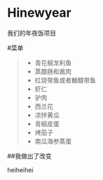 # Hinewyear
我们的年夜饭项目

#菜单
> * 青花椒龙利鱼
> * 蒸腊肠和酱肉
> * 红烧带鱼或者糖醋带鱼
> * 虾仁
> * 驴肉
> * 西兰花
> * 凉拌黄瓜
> * 青椒皮蛋
> * 烤茄子
> * 南瓜海参蒸蛋

##我做出了改变

heiheihei
